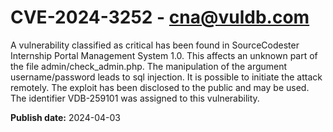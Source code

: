 # CVE-2024-3252 - cna@vuldb.com

A vulnerability classified as critical has been found in SourceCodester Internship Portal Management System 1.0. This affects an unknown part of the file admin/check_admin.php. The manipulation of the argument username/password leads to sql injection. It is possible to initiate the attack remotely. The exploit has been disclosed to the public and may be used. The identifier VDB-259101 was assigned to this vulnerability.

**Publish date:** 2024-04-03
